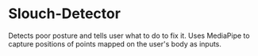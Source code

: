 # Slouch-Detector

Detects poor posture and tells user what to do to fix it. Uses MediaPipe to capture positions of points mapped on the user's body as inputs.
